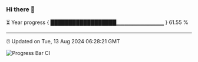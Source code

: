 ### Hi there 👋

⏳ Year progress { ██████████████████▁▁▁▁▁▁▁▁▁▁▁▁ } 61.55 %

---

⏰ Updated on Tue, 13 Aug 2024 06:28:21 GMT

![Progress Bar CI](https://github.com/ZhaoGui/ZhaoGui/workflows/Progress%20Bar%20CI/badge.svg)
